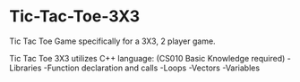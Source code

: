 # Tic-Tac-Toe-3X3
Tic Tac Toe Game specifically for a 3X3, 2 player game.

Tic Tac Toe 3X3 utilizes C++ language:
(CS010 Basic Knowledge required)
-Libraries
-Function declaration and calls
-Loops
-Vectors
-Variables
